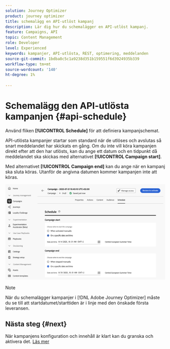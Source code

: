 ```yaml
---
solution: Journey Optimizer
product: journey optimizer
title: schemalägg en API-utlöst kampanj
description: Lär dig hur du schemalägger en API-utlöst kampanj.
feature: Campaigns, API
topic: Content Management
role: Developer
level: Experienced
keywords: kampanjer, API-utlösta, REST, optimering, meddelanden
source-git-commit: 1bdba8c5c1a9238d351b159551f6d3924935b339
workflow-type: tm+mt
source-wordcount: '140'
ht-degree: 1%

---
```



# Schemalägg den API-utlösta kampanjen {#api-schedule}

Använd fliken **[!UICONTROL Schedule]** för att definiera kampanjschemat.

API-utlösta kampanjer startar som standard när de utlöses och avslutas så snart meddelandet har skickats en gång. Om du inte vill köra kampanjen direkt efter att den har utlösts, kan du ange ett datum och en tidpunkt då meddelandet ska skickas med alternativet **[!UICONTROL Campaign start]**.

Med alternativet **[!UICONTROL Campaign end]** kan du ange när en kampanj ska sluta köras. Utanför de angivna datumen kommer kampanjen inte att köras.

![](assets/api-triggered-schedule.png)

>[!NOTE]
>
>När du schemalägger kampanjer i [!DNL Adobe Journey Optimizer] måste du se till att startdatumet/starttiden är i linje med den önskade första leveransen.

## Nästa steg {#next}

När kampanjens konfiguration och innehåll är klart kan du granska och aktivera det. [Läs mer](review-activate-campaign.md)
